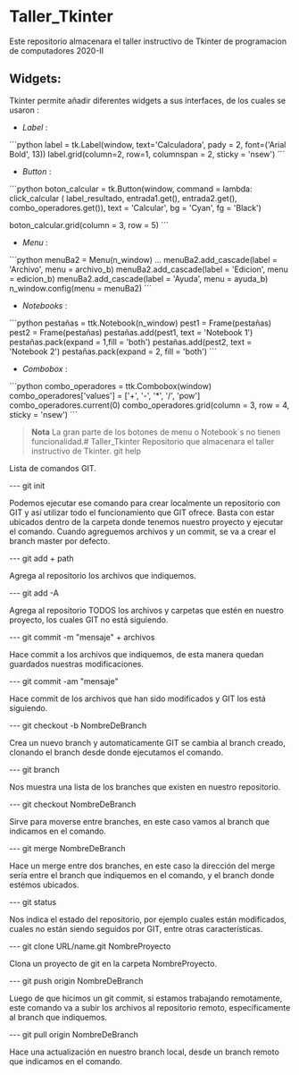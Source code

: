 # Taller_Tkinter

Este repositorio almacenara el taller instructivo de Tkinter de programacion de computadores 2020-II

## Widgets:

Tkinter permite añadir diferentes widgets a sus interfaces, de los cuales se usaron :

- *Label* :

´´´python
label = tk.Label(window, text='Calculadora', pady = 2, font=('Arial Bold', 13))
label.grid(column=2, row=1, columnspan = 2, sticky = 'nsew')
´´´

- *Button* :

´´´python
boton_calcular = tk.Button(window,
                            command = lambda: click_calcular (
                                label_resultado,
                                entrada1.get(),
                                entrada2.get(),
                                combo_operadores.get()),
                            text = 'Calcular',
                            bg = 'Cyan',
                            fg = 'Black')

boton_calcular.grid(column = 3, row = 5)
´´´

- *Menu* :

´´´python
menuBa2 = Menu(n_window)
...
menuBa2.add_cascade(label = 'Archivo', menu = archivo_b)
menuBa2.add_cascade(label = 'Edicion', menu = edicion_b)
menuBa2.add_cascade(label = 'Ayuda', menu = ayuda_b)
n_window.config(menu = menuBa2)
´´´

- *Notebooks* :

´´´python
pestañas = ttk.Notebook(n_window)
pest1 = Frame(pestañas)
pest2 = Frame(pestañas)
pestañas.add(pest1, text = 'Notebook 1')
pestañas.pack(expand = 1,fill = 'both')
pestañas.add(pest2, text = 'Notebook 2')
pestañas.pack(expand = 2, fill = 'both')
´´´

- *Combobox* :

´´´python
combo_operadores = ttk.Combobox(window)
combo_operadores['values'] = ['+', '-', '*', '/', 'pow']
combo_operadores.current(0)
combo_operadores.grid(column = 3, row = 4, sticky = 'nsew')
´´´

> **Nota**
> La gran parte de los botones de menu o Notebook´s no tienen funcionalidad.# Taller_Tkinter
Repositorio que almacenara el taller instructivo de Tkinter.
git help

Lista de comandos GIT.

--- git init

Podemos ejecutar ese comando para crear localmente un repositorio con GIT y así utilizar todo el funcionamiento que GIT ofrece.  Basta con estar ubicados dentro de la carpeta donde tenemos nuestro proyecto y ejecutar el comando.  Cuando agreguemos archivos y un commit, se va a crear el branch master por defecto.

--- git add + path

Agrega al repositorio los archivos que indiquemos.

--- git add -A

Agrega al repositorio TODOS los archivos y carpetas que estén en nuestro proyecto, los cuales GIT no está siguiendo.

--- git commit -m "mensaje" + archivos

Hace commit a los archivos que indiquemos, de esta manera quedan guardados nuestras modificaciones.

--- git commit -am "mensaje"

Hace commit de los archivos que han sido modificados y GIT los está siguiendo.

--- git checkout -b NombreDeBranch

Crea un nuevo branch y automaticamente GIT se cambia al branch creado, clonando el branch desde donde ejecutamos el comando.

--- git branch

Nos muestra una lista de los branches que existen en nuestro repositorio.

--- git checkout NombreDeBranch

Sirve para moverse entre branches, en este caso vamos al branch que indicamos en el comando.

--- git merge NombreDeBranch

Hace un merge entre dos branches, en este caso la dirección del merge sería entre el branch que indiquemos en el comando, y el branch donde estémos ubicados.

--- git status

Nos indica el estado del repositorio, por ejemplo cuales están modificados, cuales no están siendo seguidos por GIT, entre otras características.

--- git clone URL/name.git NombreProyecto

Clona un proyecto de git en la carpeta NombreProyecto.

--- git push origin NombreDeBranch

Luego de que hicimos un git commit, si estamos trabajando remotamente, este comando va a subir los archivos al repositorio remoto, específicamente al branch que indiquemos.

--- git pull origin NombreDeBranch

Hace una actualización en nuestro branch local, desde un branch remoto que indicamos en el comando.
